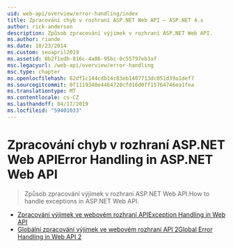 ```yaml
---
uid: web-api/overview/error-handling/index
title: Zpracování chyb v rozhraní ASP.NET Web API – ASP.NET 4.x
author: rick-anderson
description: Způsob zpracování výjimek v rozhraní ASP.NET Web API.
ms.author: riande
ms.date: 10/23/2014
ms.custom: seoapril2019
ms.assetid: 0b2f1edb-816c-4a86-95bc-0c55797eb3af
msc.legacyurl: /web-api/overview/error-handling
msc.type: chapter
ms.openlocfilehash: 62df1c144cdb14c83eb1407713dc051d39a1def7
ms.sourcegitcommit: 0f1119340e4464720cfd16d0ff15764746ea1fea
ms.translationtype: MT
ms.contentlocale: cs-CZ
ms.lasthandoff: 04/17/2019
ms.locfileid: "59401033"
---
```

# <a name="error-handling-in-aspnet-web-api"></a><span data-ttu-id="5849e-103">Zpracování chyb v rozhraní ASP.NET Web API</span><span class="sxs-lookup"><span data-stu-id="5849e-103">Error Handling in ASP.NET Web API</span></span>

> <span data-ttu-id="5849e-104">Způsob zpracování výjimek v rozhraní ASP.NET Web API.</span><span class="sxs-lookup"><span data-stu-id="5849e-104">How to handle exceptions in ASP.NET Web API.</span></span>


- [<span data-ttu-id="5849e-105">Zpracování výjimek ve webovém rozhraní API</span><span class="sxs-lookup"><span data-stu-id="5849e-105">Exception Handling in Web API</span></span>](exception-handling.md)
- [<span data-ttu-id="5849e-106">Globální zpracování výjimek ve webovém rozhraní API 2</span><span class="sxs-lookup"><span data-stu-id="5849e-106">Global Error Handling in Web API 2</span></span>](web-api-global-error-handling.md)
